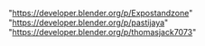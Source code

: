"https://developer.blender.org/p/Expostandzone"
"https://developer.blender.org/p/pastijaya"
"https://developer.blender.org/p/thomasjack7073"
 
 
